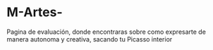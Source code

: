 # M-Artes-
Pagina de evaluación, donde encontraras sobre como expresarte de manera autonoma y creativa, sacando tu Picasso interior 
